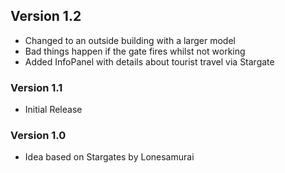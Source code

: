 ## Version 1.2
 - Changed to an outside building with a larger model
 - Bad things happen if the gate fires whilst not working
 - Added InfoPanel with details about tourist travel via Stargate

### Version 1.1
 - Initial Release

### Version 1.0
 - Idea based on Stargates by Lonesamurai